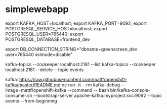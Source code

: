 # simplewebapp

export KAFKA_HOST=localhost; export KAFKA_PORT=9092; 
export POSTGRESQL_SERVICE_HOST=localhost; export POSTGRESQL_USER=765440; export POSTGRESQL_DATABASE=frontend_dev

export DB_CONNECTION_STRING="dbname=greenscreen_dev user=765440 sslmode=disable"


kafka-topics  --zookeeper localhost:2181 --list
kafka-topics  --zookeeper localhost:2181 --delete --topic events




kafka: https://raw.githubusercontent.com/mattf/openshift-kafka/master/README.md
oc run -it --rm kafka-debug --image=mattf/openshift-kafka --command -- bash
bin/kafka-console-consumer.sh --bootstrap-server apache-kafka.myproject.svc:9092 --topic events --from-beginning
